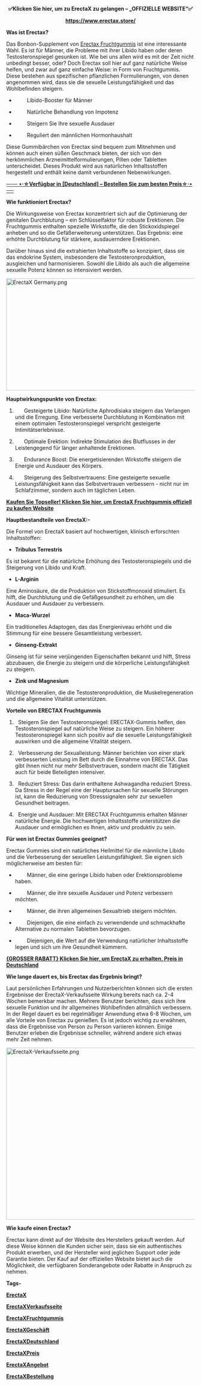 <p dir="ltr" style="text-align: center;"><strong>✅Klicken Sie hier, um zu ErectaX zu gelangen &ndash; &bdquo;OFFIZIELLE WEBSITE&ldquo;✅</strong></p>
<p dir="ltr" style="text-align: center;"><strong><a href="https://www.erectax.store/" target="_blank" rel="nofollow" data-saferedirecturl="https://www.google.com/url?hl=en-GB&amp;q=https://www.erectax.store/&amp;source=gmail&amp;ust=1734244052680000&amp;usg=AOvVaw3BKhZsYXfHrWwKBN3fHStg">https://www.erectax.store/</a></strong></p>
<p dir="ltr"><strong>Was ist Erectax?</strong></p>
<p dir="ltr">Das Bonbon-Supplement von&nbsp;<a href="https://www.erectax.store/" target="_blank" rel="nofollow" data-saferedirecturl="https://www.google.com/url?hl=en-GB&amp;q=https://www.erectax.store/&amp;source=gmail&amp;ust=1734244052680000&amp;usg=AOvVaw3BKhZsYXfHrWwKBN3fHStg">Erectax Fruchtgummis</a>&nbsp;ist eine interessante Wahl. Es ist f&uuml;r M&auml;nner, die Probleme mit ihrer Libido haben oder deren Testosteronspiegel gesunken ist. Wie bei uns allen wird es mit der Zeit nicht unbedingt besser, oder? Doch Erectax soll hier auf ganz nat&uuml;rliche Weise helfen, und zwar auf ganz einfache Weise: in Form von Fruchtgummis. Diese bestehen aus spezifischen pflanzlichen Formulierungen, von denen angenommen wird, dass sie die sexuelle Leistungsf&auml;higkeit und das Wohlbefinden steigern.</p>
<ul>
<li dir="ltr">
<p dir="ltr">&nbsp;&nbsp;&nbsp;&nbsp;&nbsp;&nbsp;&nbsp;&nbsp;Libido-Booster f&uuml;r M&auml;nner</p>
</li>
<li dir="ltr">
<p dir="ltr">&nbsp;&nbsp;&nbsp;&nbsp;&nbsp;&nbsp;&nbsp;&nbsp;Nat&uuml;rliche Behandlung von Impotenz</p>
</li>
<li dir="ltr">
<p dir="ltr">&nbsp;&nbsp;&nbsp;&nbsp;&nbsp;&nbsp;&nbsp;&nbsp;Steigern Sie Ihre sexuelle Ausdauer</p>
</li>
<li dir="ltr">
<p dir="ltr">&nbsp;&nbsp;&nbsp;&nbsp;&nbsp;&nbsp;&nbsp;&nbsp;Reguliert den m&auml;nnlichen Hormonhaushalt</p>
</li>
</ul>
<p dir="ltr">Diese Gummib&auml;rchen von Erectax sind bequem zum Mitnehmen und k&ouml;nnen auch einen s&uuml;&szlig;en Geschmack bieten, der sich von den herk&ouml;mmlichen Arzneimittelformulierungen, Pillen oder Tabletten unterscheidet. Dieses Produkt wird aus nat&uuml;rlichen Inhaltsstoffen hergestellt und enth&auml;lt keine damit verbundenen Nebenwirkungen.</p>
<p dir="ltr"><strong><a href="https://www.erectax.store/" target="_blank" rel="nofollow" data-saferedirecturl="https://www.google.com/url?hl=en-GB&amp;q=https://www.erectax.store/&amp;source=gmail&amp;ust=1734244052680000&amp;usg=AOvVaw3BKhZsYXfHrWwKBN3fHStg">─── ⋆&sdot;☆Verf&uuml;gbar in [Deutschland] &ndash; Bestellen Sie zum besten Preis☆&sdot;⋆ ──</a></strong></p>
<p dir="ltr"><strong>Wie funktioniert Erectax?</strong></p>
<p dir="ltr">Die Wirkungsweise von Erectax konzentriert sich auf die Optimierung der genitalen Durchblutung &ndash; ein Schl&uuml;sselfaktor f&uuml;r robuste Erektionen. Die Fruchtgummis enthalten spezielle Wirkstoffe, die den Stickoxidspiegel anheben und so die Gef&auml;&szlig;erweiterung unterst&uuml;tzen. Das Ergebnis: eine erh&ouml;hte Durchblutung f&uuml;r st&auml;rkere, ausdauerndere Erektionen.</p>
<p dir="ltr">Dar&uuml;ber hinaus sind die extrahierten Inhaltsstoffe so konzipiert, dass sie das endokrine System, insbesondere die Testosteronproduktion, ausgleichen und harmonisieren. Sowohl die Libido als auch die allgemeine sexuelle Potenz k&ouml;nnen so intensiviert werden.</p>
<p dir="ltr"><a href="https://www.erectax.store/" target="_blank" rel="nofollow" data-saferedirecturl="https://www.google.com/url?hl=en-GB&amp;q=https://www.erectax.store/&amp;source=gmail&amp;ust=1734244052680000&amp;usg=AOvVaw3BKhZsYXfHrWwKBN3fHStg"><img src="https://groups.google.com/group/erectax-fruchtgummis-verkaufsseite/attach/4af1e5bbd06c4/ErectaX%20Germany.png?part=0.2&amp;view=1" alt="ErectaX Germany.png" width="533px" height="299px" data-iml="7654.0999999996275" /></a></p>
<p dir="ltr"><strong>Hauptwirkungspunkte von Erectax:</strong></p>
<ol>
<li dir="ltr">
<p dir="ltr">&nbsp;&nbsp;&nbsp;&nbsp;&nbsp;&nbsp;Gesteigerte Libido: Nat&uuml;rliche Aphrodisiaka steigern das Verlangen und die Erregung. Eine verbesserte Durchblutung in Kombination mit einem optimalen Testosteronspiegel verspricht gesteigerte Intimit&auml;tserlebnisse.</p>
</li>
<li dir="ltr">
<p dir="ltr">&nbsp;&nbsp;&nbsp;&nbsp;&nbsp;&nbsp;Optimale Erektion: Indirekte Stimulation des Blutflusses in der Leistengegend f&uuml;r l&auml;nger anhaltende Erektionen.</p>
</li>
<li dir="ltr">
<p dir="ltr">&nbsp;&nbsp;&nbsp;&nbsp;&nbsp;&nbsp;Endurance Boost: Die energetisierenden Wirkstoffe steigern die Energie und Ausdauer des K&ouml;rpers.</p>
</li>
<li dir="ltr">
<p dir="ltr">&nbsp;&nbsp;&nbsp;&nbsp;&nbsp;&nbsp;Steigerung des Selbstvertrauens: Eine gesteigerte sexuelle Leistungsf&auml;higkeit kann das Selbstvertrauen verbessern - nicht nur im Schlafzimmer, sondern auch im t&auml;glichen Leben.</p>
</li>
</ol>
<p dir="ltr"><strong><a href="https://www.erectax.store/" target="_blank" rel="nofollow" data-saferedirecturl="https://www.google.com/url?hl=en-GB&amp;q=https://www.erectax.store/&amp;source=gmail&amp;ust=1734244052680000&amp;usg=AOvVaw3BKhZsYXfHrWwKBN3fHStg">Kaufen Sie Topseller! Klicken Sie hier, um ErectaX Fruchtgummis offiziell zu kaufen Website</a></strong></p>
<p dir="ltr"><strong>Hauptbestandteile von ErectaX:-</strong></p>
<p dir="ltr">Die Formel von ErectaX basiert auf hochwertigen, klinisch erforschten Inhaltsstoffen:</p>
<ul>
<li dir="ltr">
<p dir="ltr"><strong>Tribulus Terrestris</strong></p>
</li>
</ul>
<p dir="ltr">Es ist bekannt f&uuml;r die nat&uuml;rliche Erh&ouml;hung des Testosteronspiegels und die Steigerung von Libido und Kraft.</p>
<ul>
<li dir="ltr">
<p dir="ltr"><strong>L-Arginin</strong></p>
</li>
</ul>
<p dir="ltr">Eine Aminos&auml;ure, die die Produktion von Stickstoffmonoxid stimuliert. Es hilft, die Durchblutung und die Gef&auml;&szlig;gesundheit zu erh&ouml;hen, um die Ausdauer und Ausdauer zu verbessern.</p>
<ul>
<li dir="ltr">
<p dir="ltr"><strong>Maca-Wurzel</strong></p>
</li>
</ul>
<p dir="ltr">Ein traditionelles Adaptogen, das das Energieniveau erh&ouml;ht und die Stimmung f&uuml;r eine bessere Gesamtleistung verbessert.</p>
<ul>
<li dir="ltr">
<p dir="ltr"><strong>Ginseng-Extrakt</strong></p>
</li>
</ul>
<p dir="ltr">Ginseng ist f&uuml;r seine verj&uuml;ngenden Eigenschaften bekannt und hilft, Stress abzubauen, die Energie zu steigern und die k&ouml;rperliche Leistungsf&auml;higkeit zu steigern.</p>
<ul>
<li dir="ltr">
<p dir="ltr"><strong>Zink und Magnesium</strong></p>
</li>
</ul>
<p dir="ltr">Wichtige Mineralien, die die Testosteronproduktion, die Muskelregeneration und die allgemeine Vitalit&auml;t unterst&uuml;tzen.</p>
<p dir="ltr"><strong>Vorteile von ERECTAX Fruchtgummis</strong></p>
<ol>
<li dir="ltr">
<p dir="ltr">&nbsp;&nbsp;Steigern Sie den Testosteronspiegel: ERECTAX-Gummis helfen, den Testosteronspiegel auf nat&uuml;rliche Weise zu steigern. Ein h&ouml;herer Testosteronspiegel kann sich positiv auf die sexuelle Leistungsf&auml;higkeit auswirken und die allgemeine Vitalit&auml;t steigern.</p>
</li>
<li dir="ltr">
<p dir="ltr">&nbsp;&nbsp;Verbesserung der Sexualleistung: M&auml;nner berichten von einer stark verbesserten Leistung im Bett durch die Einnahme von ERECTAX. Das gibt ihnen nicht nur mehr Selbstvertrauen, sondern macht die T&auml;tigkeit auch f&uuml;r beide Beteiligten intensiver.</p>
</li>
<li dir="ltr">
<p dir="ltr">&nbsp;&nbsp;Reduziert Stress: Das darin enthaltene Ashwagandha reduziert Stress. Da Stress in der Regel eine der Hauptursachen f&uuml;r sexuelle St&ouml;rungen ist, kann die Reduzierung von Stresssignalen sehr zur sexuellen Gesundheit beitragen.</p>
</li>
<li dir="ltr">
<p dir="ltr">&nbsp;&nbsp;Energie und Ausdauer: Mit ERECTAX Fruchtgummis erhalten M&auml;nner nat&uuml;rliche Energie. Die hochwertigen Inhaltsstoffe unterst&uuml;tzen die Ausdauer und erm&ouml;glichen es Ihnen, aktiv und produktiv zu sein.</p>
</li>
</ol>
<p dir="ltr"><strong>F&uuml;r wen ist Erectax Gummies geeignet?</strong></p>
<p dir="ltr">Erectax Gummies sind ein nat&uuml;rliches Heilmittel f&uuml;r die m&auml;nnliche Libido und die Verbesserung der sexuellen Leistungsf&auml;higkeit. Sie eignen sich m&ouml;glicherweise am besten f&uuml;r:</p>
<ul>
<li dir="ltr">
<p dir="ltr">&nbsp;&nbsp;&nbsp;&nbsp;&nbsp;&nbsp;&nbsp;&nbsp;M&auml;nner, die eine geringe Libido haben oder Erektionsprobleme haben.</p>
</li>
<li dir="ltr">
<p dir="ltr">&nbsp;&nbsp;&nbsp;&nbsp;&nbsp;&nbsp;&nbsp;&nbsp;M&auml;nner, die ihre sexuelle Ausdauer und Potenz verbessern m&ouml;chten.</p>
</li>
<li dir="ltr">
<p dir="ltr">&nbsp;&nbsp;&nbsp;&nbsp;&nbsp;&nbsp;&nbsp;&nbsp;M&auml;nner, die ihren allgemeinen Sexualtrieb steigern m&ouml;chten.</p>
</li>
<li dir="ltr">
<p dir="ltr">&nbsp;&nbsp;&nbsp;&nbsp;&nbsp;&nbsp;&nbsp;&nbsp;Diejenigen, die eine einfach zu verwendende und schmackhafte Alternative zu normalen Tabletten bevorzugen.</p>
</li>
<li dir="ltr">
<p dir="ltr">&nbsp;&nbsp;&nbsp;&nbsp;&nbsp;&nbsp;&nbsp;&nbsp;Diejenigen, die Wert auf die Verwendung nat&uuml;rlicher Inhaltsstoffe legen und sich um ihre Gesundheit k&uuml;mmern.</p>
</li>
</ul>
<p dir="ltr"><strong><a href="https://www.erectax.store/" target="_blank" rel="nofollow" data-saferedirecturl="https://www.google.com/url?hl=en-GB&amp;q=https://www.erectax.store/&amp;source=gmail&amp;ust=1734244052680000&amp;usg=AOvVaw3BKhZsYXfHrWwKBN3fHStg">{GROSSER RABATT} Klicken Sie hier, um ErectaX zu erhalten, Preis in Deutschland</a></strong></p>
<p dir="ltr"><strong>Wie lange dauert es, bis Erectax das Ergebnis bringt?</strong></p>
<p dir="ltr">Laut pers&ouml;nlichen Erfahrungen und Nutzerberichten k&ouml;nnen sich die ersten Ergebnisse der&nbsp;ErectaX-Verkaufsseite&nbsp;Wirkung bereits nach ca. 2-4 Wochen bemerkbar machen. Mehrere Benutzer berichten, dass sich ihre sexuelle Funktion und ihr allgemeines Wohlbefinden allm&auml;hlich verbessern. In der Regel dauert es bei regelm&auml;&szlig;iger Anwendung etwa 6-8 Wochen, um alle Vorteile von Erectax zu genie&szlig;en. Es ist jedoch wichtig zu erw&auml;hnen, dass die Ergebnisse von Person zu Person variieren k&ouml;nnen. Einige Benutzer erleben die Ergebnisse schneller, w&auml;hrend andere sich etwas mehr Zeit nehmen.</p>
<p dir="ltr"><a href="https://www.erectax.store/" target="_blank" rel="nofollow" data-saferedirecturl="https://www.google.com/url?hl=en-GB&amp;q=https://www.erectax.store/&amp;source=gmail&amp;ust=1734244052680000&amp;usg=AOvVaw3BKhZsYXfHrWwKBN3fHStg"><img src="https://groups.google.com/group/erectax-fruchtgummis-verkaufsseite/attach/4af1e5bbd06c4/ErectaX-Verkaufsseite.png?part=0.3&amp;view=1" alt="ErectaX-Verkaufsseite.png" width="533px" height="458px" data-iml="7348.5999999996275" /></a></p>
<p dir="ltr"><strong>Wie kaufe einen Erectax?</strong></p>
<p dir="ltr">Erectax kann direkt auf der Website des Herstellers gekauft werden. Auf diese Weise k&ouml;nnen die Kunden sicher sein, dass sie ein authentisches Produkt erwerben, und der Hersteller wird jeglichen Support oder jede Garantie bieten. Der Kauf auf der offiziellen Website bietet auch die M&ouml;glichkeit, die verf&uuml;gbaren Sonderangebote oder Rabatte in Anspruch zu nehmen.</p>
<p dir="ltr"><strong>Tags-</strong></p>
<p dir="ltr"><strong><a href="https://www.erectax.store/" target="_blank" rel="nofollow" data-saferedirecturl="https://www.google.com/url?hl=en-GB&amp;q=https://www.erectax.store/&amp;source=gmail&amp;ust=1734244052680000&amp;usg=AOvVaw3BKhZsYXfHrWwKBN3fHStg">ErectaX</a></strong></p>
<p dir="ltr"><strong><a href="https://www.erectax.store/" target="_blank" rel="nofollow" data-saferedirecturl="https://www.google.com/url?hl=en-GB&amp;q=https://www.erectax.store/&amp;source=gmail&amp;ust=1734244052680000&amp;usg=AOvVaw3BKhZsYXfHrWwKBN3fHStg">ErectaXVerkaufsseite</a></strong></p>
<p dir="ltr"><strong><a href="https://www.erectax.store/" target="_blank" rel="nofollow" data-saferedirecturl="https://www.google.com/url?hl=en-GB&amp;q=https://www.erectax.store/&amp;source=gmail&amp;ust=1734244052680000&amp;usg=AOvVaw3BKhZsYXfHrWwKBN3fHStg">ErectaXFruchtgummis</a></strong></p>
<p dir="ltr"><strong><a href="https://www.erectax.store/" target="_blank" rel="nofollow" data-saferedirecturl="https://www.google.com/url?hl=en-GB&amp;q=https://www.erectax.store/&amp;source=gmail&amp;ust=1734244052680000&amp;usg=AOvVaw3BKhZsYXfHrWwKBN3fHStg">ErectaXGesch&auml;ft</a></strong></p>
<p dir="ltr"><strong><a href="https://www.erectax.store/" target="_blank" rel="nofollow" data-saferedirecturl="https://www.google.com/url?hl=en-GB&amp;q=https://www.erectax.store/&amp;source=gmail&amp;ust=1734244052680000&amp;usg=AOvVaw3BKhZsYXfHrWwKBN3fHStg">ErectaXDeutschland</a></strong></p>
<p dir="ltr"><strong><a href="https://www.erectax.store/" target="_blank" rel="nofollow" data-saferedirecturl="https://www.google.com/url?hl=en-GB&amp;q=https://www.erectax.store/&amp;source=gmail&amp;ust=1734244052680000&amp;usg=AOvVaw3BKhZsYXfHrWwKBN3fHStg">ErectaXPreis</a></strong></p>
<p dir="ltr"><strong><a href="https://www.erectax.store/" target="_blank" rel="nofollow" data-saferedirecturl="https://www.google.com/url?hl=en-GB&amp;q=https://www.erectax.store/&amp;source=gmail&amp;ust=1734244052680000&amp;usg=AOvVaw3BKhZsYXfHrWwKBN3fHStg">ErectaXAngebot</a></strong></p>
<p dir="ltr"><strong><a href="https://www.erectax.store/" target="_blank" rel="nofollow" data-saferedirecturl="https://www.google.com/url?hl=en-GB&amp;q=https://www.erectax.store/&amp;source=gmail&amp;ust=1734244052680000&amp;usg=AOvVaw3BKhZsYXfHrWwKBN3fHStg">ErectaXBestellung</a></strong></p>
